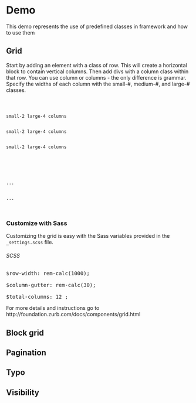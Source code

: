 Demo
==========

<p>This demo represents the use of predefined classes in framework and how to use them</p>


<h2>Grid</h2>
<p>
Start by adding an element with a class of row. This will create a horizontal block to contain vertical columns. Then add divs with a column class within that row. You can use column or columns - the only difference is grammar. Specify the widths of each column with the small-#, medium-#, and large-# classes.</p>



  <code>
<div class="row">
  <div class="small-2 large-4 columns">small-2 large-4 columns</div>
  <div class="small-4 large-4 columns">small-2 large-4 columns</div>
  <div class="small-6 large-4 columns">small-2 large-4 columns</div>
</div>
</code>


  <code>
    <div class="row">
  <div class="large-4 columns">...</div>
  <div class="large-8 columns">...</div>
</div>
</code>

<h3>Customize with Sass</h3>

<p>Customizing the grid is easy with the Sass variables provided in the <code>_settings.scss</code> file.</p>
<h6>SCSS</h6>
<pre>
$row-width: rem-calc(1000);<br>
$column-gutter: rem-calc(30);<br>
$total-columns: 12 ;
</pre>

<p>For more details and instructions go to http://foundation.zurb.com/docs/components/grid.html</p>



<h2>Block grid</h2>
<h2>Pagination</h2>
<h2>Typo</h2>
<h2>Visibility</h2>